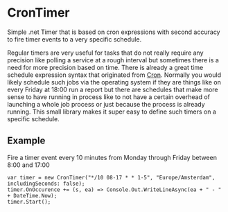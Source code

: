 # CronTimer

Simple .net Timer that is based on cron expressions with second accuracy to fire timer events to a very specific schedule.

Regular timers are very useful for tasks that do not really require any precision like polling a service at a rough interval but sometimes there is a need for more precision based on time. There is already a great time schedule expression syntax that originated from [Cron](https://en.wikipedia.org/wiki/Cron). Normally you would likely schedule such jobs via the operating system if they are things like on every Friday at 18:00 run a report but there are schedules that make more sense to have running in process like to not have a certain overhead of launching a whole job process or just because the process is already running. This small library makes it super easy to define such timers on a specific schedule.

## Example


Fire a timer event every 10 minutes from Monday through Friday between 8:00 and 17:00

```
var timer = new CronTimer("*/10 08-17 * * 1-5", "Europe/Amsterdam", includingSeconds: false);
timer.OnOccurence += (s, ea) => Console.Out.WriteLineAsync(ea + " - " + DateTime.Now);
timer.Start();
```
